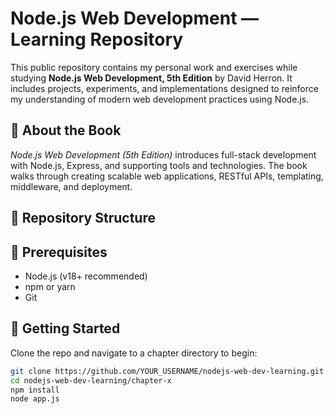 # Node.js Web Development — Learning Repository

This public repository contains my personal work and exercises while studying **Node.js Web Development, 5th Edition** by David Herron. It includes projects, experiments, and implementations designed to reinforce my understanding of modern web development practices using Node.js.

## 📘 About the Book
*Node.js Web Development (5th Edition)* introduces full-stack development with Node.js, Express, and supporting tools and technologies. The book walks through creating scalable web applications, RESTful APIs, templating, middleware, and deployment.

## 📁 Repository Structure

## 🔧 Prerequisites
- Node.js (v18+ recommended)
- npm or yarn
- Git

## 🚀 Getting Started
Clone the repo and navigate to a chapter directory to begin:
```bash
git clone https://github.com/YOUR_USERNAME/nodejs-web-dev-learning.git
cd nodejs-web-dev-learning/chapter-x
npm install
node app.js
